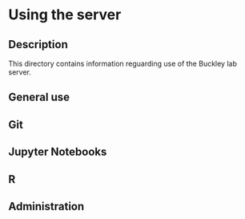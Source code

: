 # Using the server

## Description
This directory contains information reguarding use of the Buckley lab server.

## General use

## Git

## Jupyter Notebooks

## R

## Administration
